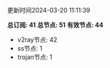 更新时间2024-03-20 11:11:39

**总订阅: 41**
**总节点: 51**
**有效节点: 44**
- v2ray节点: 42
- ss节点: 1
- trojan节点: 1
